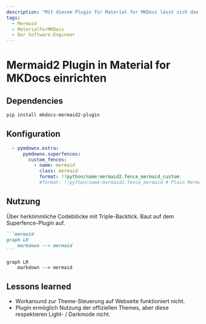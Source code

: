 ```yaml
---
description: "Mit diesem Plugin für Material for MKDocs lässt sich das Potential von Mermaid so richtig ausschöpfen."
tags:
  - Mermaid
  - MaterialForMKDocs
  - Der Software-Engineer
---
```


# Mermaid2 Plugin in Material for MKDocs einrichten

## Dependencies

```bash title="Plugin über pip installieren"
pip install mkdocs-mermaid2-plugin
```

## Konfiguration

```yaml title="mkdocs.yml" linenums="1"
  - pymdownx.extra:
      pymdownx.superfences:
        custom_fences:
          - name: mermaid
            class: mermaid
            format: !!python/name:mermaid2.fence_mermaid_custom
            #format: !!python/name:mermaid2.fence_mermaid # Plain Mermaid, without Material Theme
```

## Nutzung

Über herkömmliche Codeblöcke mit Triple-Backtick. Baut auf dem Superfence-Plugin auf.

````markdown
```mermaid
graph LR
    markdown --> mermaid
```
````

```mermaid
graph LR
    markdown --> mermaid
```

## Lessons learned

- Workaround zur Theme-Steuerung auf Webseite funktioniert nicht.
- Plugin ermöglich Nutzung der offiziellen Themes, aber diese respektieren Light- / Darkmode nicht.